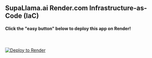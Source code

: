 <h2>SupaLlama.ai Render.com Infrastructure-as-Code (IaC)</h2>

<h4>Click the "easy button" below to deploy this app on Render!</h4>
<br />
<br />
<a href="https://render.com/deploy?repo=https://github.com/SupaLlama/supallama-ai-web-render">
  <img src="https://render.com/images/deploy-to-render-button.svg" alt="Deploy to Render" />
</a>
